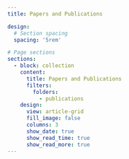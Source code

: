 ```yaml
---
title: Papers and Publications

design:
  # Section spacing
  spacing: '5rem'

# Page sections
sections:
  - block: collection
    content:
      title: Papers and Publications
      filters:
        folders:
          - publications
    design:
      view: article-grid
      fill_image: false
      columns: 3
      show_date: true
      show_read_time: true
      show_read_more: true
---
```

